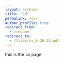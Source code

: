 ```yaml
---
layout: archive
title: "CV"
permalink: /cv/
author_profile: true
redirect_from:
  - /resume
redirect_to:
  - /files/cv_8-26-23.pdf
---
```


this is the cv page